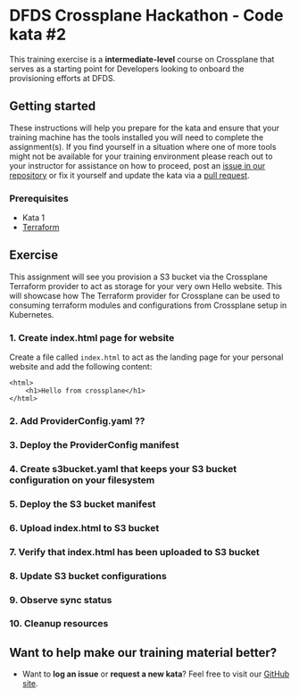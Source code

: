 DFDS Crossplane Hackathon - Code kata #2
======================================

This training exercise is a **intermediate-level** course on Crossplane that serves as a starting point for Developers looking to onboard the provisioning efforts at DFDS.

## Getting started
These instructions will help you prepare for the kata and ensure that your training machine has the tools installed you will need to complete the assignment(s). If you find yourself in a situation where one of more tools might not be available for your training environment please reach out to your instructor for assistance on how to proceed, post an [issue in our repository](https://github.com/dfds/dojo/issues) or fix it yourself and update the kata via a [pull request](https://github.com/dfds/dojo/pulls).

### Prerequisites
* Kata 1
* [Terraform](https://learn.hashicorp.com/tutorials/terraform/install-cli)

## Exercise
This assignment will see you provision a S3 bucket via the Crossplane Terraform provider to act as storage for your very own Hello website. This will showcase how The Terraform provider for Crossplane can be used to consuming terraform modules and configurations from Crossplane setup in Kubernetes.

### 1. Create index.html page for website
Create a file called `index.html` to act as the landing page for your personal website and add the following content:

```
<html>
    <h1>Hello from crossplane</h1>
</html>
```

### 2. Add ProviderConfig.yaml ??

### 3. Deploy the ProviderConfig manifest

### 4. Create s3bucket.yaml that keeps your S3 bucket configuration on your filesystem

### 5. Deploy the S3 bucket manifest

### 6. Upload index.html to S3 bucket

### 7. Verify that index.html has been uploaded to S3 bucket

### 8. Update S3 bucket configurations

### 9. Observe sync status

### 10. Cleanup resources

## Want to help make our training material better?
 * Want to **log an issue** or **request a new kata**? Feel free to visit our [GitHub site](https://github.com/dfds/dojo/issues).